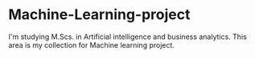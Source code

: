 # Machine-Learning-project
I'm studying M.Scs. in Artificial intelligence and business analytics. This area is my collection for Machine learning project.

